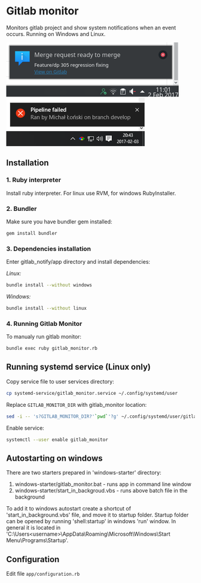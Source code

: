 # Gitlab monitor

Monitors gitlab project and show system notifications when an event occurs. Running on Windows and Linux.

![](screen1.png)
![](screen2.png)

## Installation

### 1. Ruby interpreter

Install ruby interpreter. For linux use RVM, for windows RubyInstaller.

### 2. Bundler

Make sure you have bundler gem installed:

```sh
gem install bundler
```

### 3. Dependencies installation

Enter gitlab_notify/app directory and install dependencies:

*Linux:* 
```sh
bundle install --without windows
```

*Windows:*
```sh
bundle install --without linux
```

### 4. Running Gitlab Monitor

To manualy run gitlab monitor:

```sh
bundle exec ruby gitlab_monitor.rb
```

## Running systemd service (Linux only)

Copy service file to user services directory:

```sh
cp systemd-service/gitlab_monitor.service ~/.config/systemd/user
```

Replace `GITLAB_MONITOR_DIR` with gitlab_monitor location:

```sh
sed -i -- 's?GITLAB_MONITOR_DIR?'`pwd`'?g' ~/.config/systemd/user/gitlab_monitor.service
```

Enable service:

```sh
systemctl --user enable gitlab_monitor
```

## Autostarting on windows

There are two starters prepared in 'windows-starter' directory:

1. windows-starter/gitlab_monitor.bat - runs app in command line window
2. windows-starter/start_in_backgroud.vbs - runs above batch file in the background

To add it to windows autostart create a shortcut of 'start_in_background.vbs' file, and move it to startup folder. Startup folder can be opened by running 'shell:startup' in windows 'run' window. In general it is located in 'C:\Users\<username>\AppData\Roaming\Microsoft\Windows\Start Menu\Programs\Startup'.

## Configuration

Edit file `app/configuration.rb`

